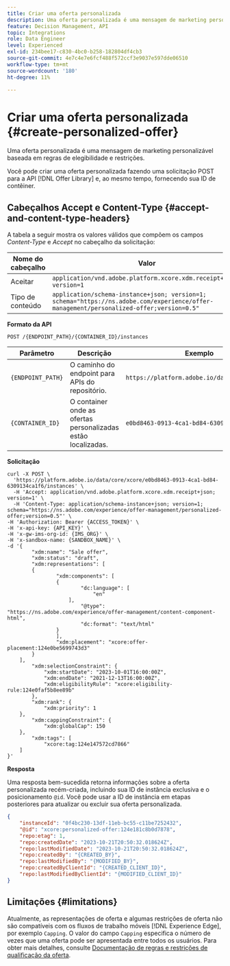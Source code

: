 ```yaml
---
title: Criar uma oferta personalizada
description: Uma oferta personalizada é uma mensagem de marketing personalizável baseada em regras de elegibilidade e restrições.
feature: Decision Management, API
topic: Integrations
role: Data Engineer
level: Experienced
exl-id: 234bee17-c830-4bc0-b258-182804df4cb3
source-git-commit: 4e7c4e7e6fcf488f572ccf3e9037e597dde06510
workflow-type: tm+mt
source-wordcount: '180'
ht-degree: 11%

---
```


# Criar uma oferta personalizada {#create-personalized-offer}

Uma oferta personalizada é uma mensagem de marketing personalizável baseada em regras de elegibilidade e restrições.

Você pode criar uma oferta personalizada fazendo uma solicitação POST para a API [!DNL Offer Library] e, ao mesmo tempo, fornecendo sua ID de contêiner.

## Cabeçalhos Accept e Content-Type {#accept-and-content-type-headers}

A tabela a seguir mostra os valores válidos que compõem os campos *Content-Type* e *Accept* no cabeçalho da solicitação:

| Nome do cabeçalho | Valor |
| ----------- | ----- |
| Aceitar | `application/vnd.adobe.platform.xcore.xdm.receipt+json; version=1` |
| Tipo de conteúdo | `application/schema-instance+json; version=1;  schema="https://ns.adobe.com/experience/offer-management/personalized-offer;version=0.5"` |

**Formato da API**

```http
POST /{ENDPOINT_PATH}/{CONTAINER_ID}/instances
```

| Parâmetro | Descrição | Exemplo |
| --------- | ----------- | ------- |
| `{ENDPOINT_PATH}` | O caminho do endpoint para APIs do repositório. | `https://platform.adobe.io/data/core/xcore/` |
| `{CONTAINER_ID}` | O container onde as ofertas personalizadas estão localizadas. | `e0bd8463-0913-4ca1-bd84-6309134ca1f6` |

**Solicitação**

```shell
curl -X POST \
  'https://platform.adobe.io/data/core/xcore/e0bd8463-0913-4ca1-bd84-6309134ca1f6/instances' \
  -H 'Accept: application/vnd.adobe.platform.xcore.xdm.receipt+json; version=1' \
  -H 'Content-Type: application/schema-instance+json; version=1;  schema="https://ns.adobe.com/experience/offer-management/personalized-offer;version=0.5"' \
-H 'Authorization: Bearer {ACCESS_TOKEN}' \
-H 'x-api-key: {API_KEY}' \
-H 'x-gw-ims-org-id: {IMS_ORG}' \
-H 'x-sandbox-name: {SANDBOX_NAME}' \
-d '{
        "xdm:name": "Sale offer",
        "xdm:status": "draft",
        "xdm:representations": [
        {
                "xdm:components": [
                {
                        "dc:language": [
                            "en"
                    ],
                        "@type": "https://ns.adobe.com/experience/offer-management/content-component-html",
                        "dc:format": "text/html"
                }
                ],
                "xdm:placement": "xcore:offer-placement:124e0be5699743d3"
        }
    ],
        "xdm:selectionConstraint": {
            "xdm:startDate": "2023-10-01T16:00:00Z",
            "xdm:endDate": "2021-12-13T16:00:00Z",
            "xdm:eligibilityRule": "xcore:eligibility-rule:124e0faf5b8ee89b"
        },
        "xdm:rank": {
            "xdm:priority": 1
    },
        "xdm:cappingConstraint": {
            "xdm:globalCap": 150
    },
        "xdm:tags": [
            "xcore:tag:124e147572cd7866"
    ]
}'
```

**Resposta**

Uma resposta bem-sucedida retorna informações sobre a oferta personalizada recém-criada, incluindo sua ID de instância exclusiva e o posicionamento `@id`. Você pode usar a ID de instância em etapas posteriores para atualizar ou excluir sua oferta personalizada.

```json
{
    "instanceId": "0f4bc230-13df-11eb-bc55-c11be7252432",
    "@id": "xcore:personalized-offer:124e181c8b0d7878",
    "repo:etag": 1,
    "repo:createdDate": "2023-10-21T20:50:32.018624Z",
    "repo:lastModifiedDate": "2023-10-21T20:50:32.018624Z",
    "repo:createdBy": "{CREATED_BY}",
    "repo:lastModifiedBy": "{MODIFIED_BY}",
    "repo:createdByClientId": "{CREATED_CLIENT_ID}",
    "repo:lastModifiedByClientId": "{MODIFIED_CLIENT_ID}"
}
```

## Limitações {#limitations}

Atualmente, as representações de oferta e algumas restrições de oferta não são compatíveis com os fluxos de trabalho móveis [!DNL Experience Edge], por exemplo `Capping`. O valor do campo `Capping` especifica o número de vezes que uma oferta pode ser apresentada entre todos os usuários. Para obter mais detalhes, consulte [Documentação de regras e restrições de qualificação da oferta](../../../../offer-library/creating-personalized-offers.md).

